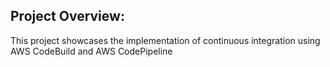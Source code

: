 ## Project Overview:

This project showcases the implementation of continuous integration using AWS CodeBuild and AWS CodePipeline
